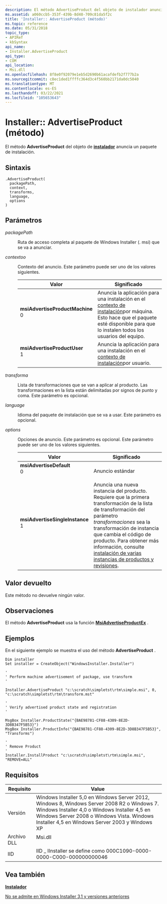 ```yaml
---
description: El método AdvertiseProduct del objeto de instalador anuncia un paquete de instalación.
ms.assetid: a060ccb5-353f-439b-8d48-709c81da5f2c
title: 'Installer:: AdvertiseProduct (método)'
ms.topic: reference
ms.date: 05/31/2018
topic_type:
- APIRef
- kbSyntax
api_name:
- Installer.AdvertiseProduct
api_type:
- COM
api_location:
- Msi.dll
ms.openlocfilehash: 8f8e0f92079e1eb5d2690b61acafdefb2f777b2a
ms.sourcegitcommit: c8ec1ded1ffffc364d3c4f560bb2171da0dc5040
ms.translationtype: MT
ms.contentlocale: es-ES
ms.lasthandoff: 03/22/2021
ms.locfileid: "105653643"
---
```

# <a name="installeradvertiseproduct-method"></a>Installer:: AdvertiseProduct (método)

El método **AdvertiseProduct** del objeto de [**instalador**](installer-object.md) anuncia un paquete de instalación.

## <a name="syntax"></a>Sintaxis


```JScript
.AdvertiseProduct(
  packagePath,
  context,
  transforms,
  language,
  options
)
```



## <a name="parameters"></a>Parámetros

<dl> <dt>

*packagePath* 
</dt> <dd>

Ruta de acceso completa al paquete de Windows Installer (. msi) que se va a anunciar.

</dd> <dt>

*contextoo* 
</dt> <dd>

Contexto del anuncio. Este parámetro puede ser uno de los valores siguientes.



| Valor                                                                                                                                                                                                                                                                                                   | Significado                                                                                                                                                                                                       |
|---------------------------------------------------------------------------------------------------------------------------------------------------------------------------------------------------------------------------------------------------------------------------------------------------------|---------------------------------------------------------------------------------------------------------------------------------------------------------------------------------------------------------------|
| <span id="msiAdvertiseProductMachine"></span><span id="msiadvertiseproductmachine"></span><span id="MSIADVERTISEPRODUCTMACHINE"></span><dl> <dt>**msiAdvertiseProductMachine**</dt> <dt>0</dt> </dl> | Anuncia la aplicación para una instalación en el [contexto de instalación](installation-context.md)por máquina. Esto hace que el paquete esté disponible para que lo instalen todos los usuarios del equipo.<br/> |
| <span id="msiAdvertiseProductUser"></span><span id="msiadvertiseproductuser"></span><span id="MSIADVERTISEPRODUCTUSER"></span><dl> <dt>**msiAdvertiseProductUser**</dt> <dt>1</dt> </dl>             | Anuncia la aplicación para una instalación en el [contexto de instalación](installation-context.md)por usuario.<br/>                                                                                   |



 

</dd> <dt>

*transforma* 
</dt> <dd>

Lista de transformaciones que se van a aplicar al producto. Las transformaciones en la lista están delimitadas por signos de punto y coma. Este parámetro es opcional.

</dd> <dt>

*language* 
</dt> <dd>

Idioma del paquete de instalación que se va a usar. Este parámetro es opcional.

</dd> <dt>

*options* 
</dt> <dd>

Opciones de anuncio. Este parámetro es opcional. Este parámetro puede ser uno de los valores siguientes.



| Valor                                                                                                                                                                                                                                                                                                   | Significado                                                                                                                                                                                                                                                                                                                                           |
|---------------------------------------------------------------------------------------------------------------------------------------------------------------------------------------------------------------------------------------------------------------------------------------------------------|---------------------------------------------------------------------------------------------------------------------------------------------------------------------------------------------------------------------------------------------------------------------------------------------------------------------------------------------------|
| <span id="msiAdvertiseDefault"></span><span id="msiadvertisedefault"></span><span id="MSIADVERTISEDEFAULT"></span><dl> <dt>**msiAdvertiseDefault**</dt> <dt>0</dt> </dl>                             | Anuncio estándar<br/>                                                                                                                                                                                                                                                                                                                 |
| <span id="msiAdvertiseSingleInstance"></span><span id="msiadvertisesingleinstance"></span><span id="MSIADVERTISESINGLEINSTANCE"></span><dl> <dt>**msiAdvertiseSingleInstance**</dt> <dt>1</dt> </dl> | Anuncia una nueva instancia del producto. Requiere que la primera transformación de la lista de transformación del parámetro *transformaciones* sea la transformación de instancia que cambia el código de producto. Para obtener más información, consulte [instalación de varias instancias de productos y revisiones](installing-multiple-instances-of-products-and-patches.md).<br/> |



 

</dd> </dl>

## <a name="return-value"></a>Valor devuelto

Este método no devuelve ningún valor.

## <a name="remarks"></a>Observaciones

El método **AdvertiseProduct** usa la función [**MsiAdvertiseProductEx**](/windows/desktop/api/Msi/nf-msi-msiadvertiseproductexa) .

## <a name="examples"></a>Ejemplos

En el siguiente ejemplo se muestra el uso del método **AdvertiseProduct** .


```VB
Dim installer
Set installer = CreateObject("WindowsInstaller.Installer")

'
' Perform machine advertisement of package, use transform
'

Installer.AdvertiseProduct "c:\scratch\simpletst\rtm\simple.msi", 0, "c:\scratch\simpletst\rtm\transform.mst"

'
' Verify advertised product state and registration
'
 
MsgBox Installer.ProductState("{BAE98781-CF88-4309-8E2D-3D8B347F5B53}")
MsgBox Installer.ProductInfo("{BAE98781-CF88-4309-8E2D-3D8B347F5B53}", "Transforms")

'
' Remove Product
'
Installer.InstallProduct "c:\scratch\simpletst\rtm\simple.msi", "REMOVE=ALL"
```



## <a name="requirements"></a>Requisitos



| Requisito | Value |
|--------------------|--------------------------------------------------------------------------------------------------------------------------------------------------------------------------------------------------------------------------------------------------------------|
| Versión<br/> | Windows Installer 5,0 en Windows Server 2012, Windows 8, Windows Server 2008 R2 o Windows 7. Windows Installer 4,0 o Windows Installer 4,5 en Windows Server 2008 o Windows Vista. Windows Installer 4,5 en Windows Server 2003 y Windows XP<br/> |
| Archivo DLL<br/>     | <dl> <dt>Msi.dll</dt> </dl>                                                                                                                                                                           |
| IID<br/>     | IID \_ IInstaller se define como 000C1090-0000-0000-C000-000000000046<br/>                                                                                                                                                                                |



## <a name="see-also"></a>Vea también

<dl> <dt>

[**Instalador**](installer-object.md)
</dt> <dt>

[No se admite en Windows Installer 3,1 y versiones anteriores](not-supported-in-windows-installer-version-3-1.md)
</dt> </dl>

 

 




